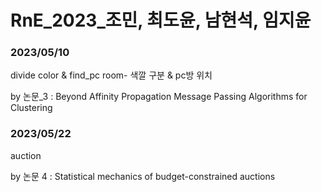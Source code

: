 # RnE_2023_조민, 최도윤, 남현석, 임지윤

### 2023/05/10

divide color & find_pc room- 색깔 구분 & pc방 위치

by 논문_3 : Beyond Affinity Propagation Message Passing Algorithms for Clustering

### 2023/05/22

auction 

by 논문 4 : Statistical mechanics of budget-constrained auctions
